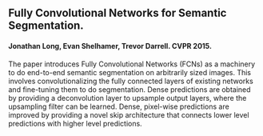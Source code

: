 ## Fully Convolutional Networks for Semantic Segmentation. 

#### Jonathan Long, Evan Shelhamer, Trevor Darrell. CVPR 2015. 

The paper introduces Fully Convolutional Networks (FCNs) as a machinery to do end-to-end semantic segmentation on arbitrarily sized images. This involves convolutionalizing the fully connected layers of existing networks and fine-tuning them to do segmentation. Dense predictions are obtained by providing a deconvolution layer to upsample output layers, where the upsampling filter can be learned. Dense, pixel-wise predictions are improved by providing a novel skip architecture that connects lower level predictions with higher level predictions.